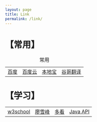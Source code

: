 ```yaml
---
layout: page
title: Link
permalink: /link/
---
```


【常用】
============
<table cellpadding=1>
<caption>常用</caption>
<tr>
<td><a href="https://www.baidu.com/" target="_blank">百度</a></td>
<td><a href="http://yun.baidu.com/" target="_blank">百度云</a></td>
<td><a href="http://bj.bendibao.com/" target="_blank">本地宝</a></td>
<td><a href="http://translate.google.cn/" target="_blank">谷哥翻译</a></td>
</tr>
</table>

【学习】
============
<table cellpadding=1>
<tr>
<td><a href="http://www.w3school.com.cn/" target="_blank">w3school</a></td>
<td><a href="http://www.liaoxuefeng.com/" target="_blank">廖雪峰</a></td>
<td><a href="http://www.duokan.com/u/mybook" target="_blank">多看</a></td>
<td><a href="http://docs.oracle.com/javase/7/docs/api/" target="_blank">Java API</a></td>
</tr>
</table>
